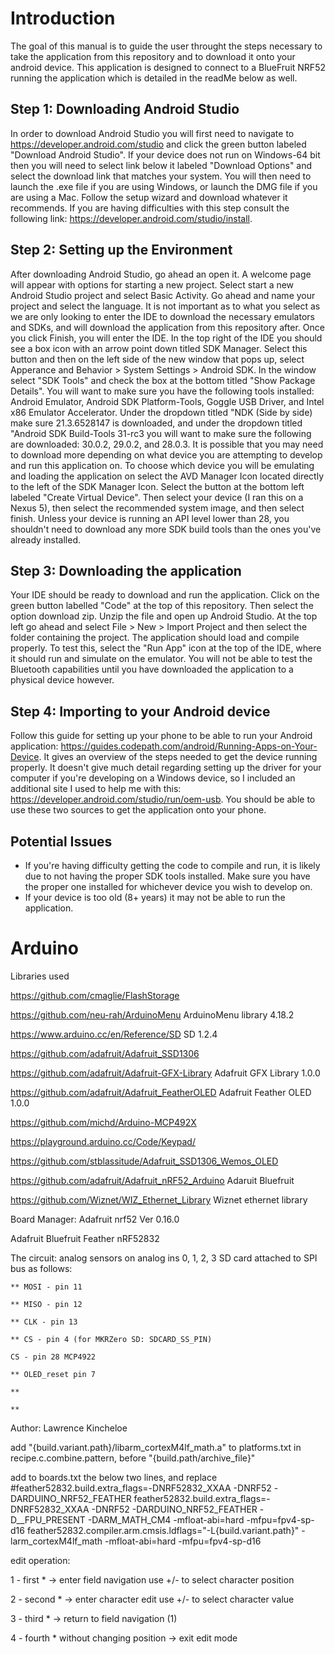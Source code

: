 # Introduction
The goal of this manual is to guide the user throught the steps necessary to take the application from this repository and to download it onto your android device. This application is designed to connect to a BlueFruit NRF52 running the application which is detailed in the readMe below as well.

## Step 1: Downloading Android Studio
In order to download Android Studio you will first need to navigate to https://developer.android.com/studio and click the green button labeled "Download Android Studio".  If your device does not run on Windows-64 bit then you will need to select link below it labeled "Download Options" and select the download link that matches your system.  You will then need to launch the .exe file if you are using Windows, or launch the DMG file if you are using a Mac.  Follow the setup wizard and download whatever it recommends.  If you are having difficulties with this step consult the following link: https://developer.android.com/studio/install.  

## Step 2: Setting up the Environment
After downloading Android Studio, go ahead an open it.  A welcome page will appear with options for starting a new project. Select start a new Android Studio project and select Basic Activity.  Go ahead and name your project and select the language.  It is not important as to what you select as we are only looking to enter the IDE to download the necessary emulators and SDKs, and will download the application from this repository after.  Once you click Finish, you will enter the IDE.  In the top right of the IDE you should see a box icon with an arrow point down titled SDK Manager.  Select this button and then on the left side of the new window that pops up, select Apperance and Behavior > System Settings > Android SDK.  In the window select "SDK Tools" and check the box at the bottom titled "Show Package Details".  You will want to make sure you have the following tools installed: Android Emulator, Android SDK Platform-Tools, Goggle USB Driver, and Intel x86 Emulator Accelerator.  Under the dropdown titled "NDK (Side by side) make sure 21.3.6528147 is downloaded, and under the dropdown titled "Android SDK Build-Tools 31-rc3 you will want to make sure the following are downloaded: 30.0.2, 29.0.2, and 28.0.3.  It is possible that you may need to download more depending on what device you are attempting to develop and run this application on.  To choose which device you will be emulating and loading the application on select the AVD Manager Icon located directly to the left of the SDK Manager Icon. Select the button at the bottom left labeled "Create Virtual Device".  Then select your device (I ran this on a Nexus 5), then select the recommended system image, and then select finish.  Unless your device is running an API level lower than 28, you shouldn't need to download any more SDK build tools than the ones you've already installed.

## Step 3: Downloading the application
Your IDE should be ready to download and run the application.  Click on the green button labelled "Code" at the top of this repository. Then select the option download zip.  Unzip the file and open up Android Studio.  At the top left go ahead and select File > New > Import Project and then select the folder containing the project.  The application should load and compile properly.  To test this, select the "Run App" icon at the top of the IDE, where it should run and simulate on the emulator.  You will not be able to test the Bluetooth capabilities until you have downloaded the application to a physical device however.

## Step 4: Importing to your Android device
Follow this guide for setting up your phone to be able to run your Android application: https://guides.codepath.com/android/Running-Apps-on-Your-Device.  It gives an overview of the steps needed to get the device running properly.  It doesn't give much detail regarding setting up the driver for your computer if you're developing on a Windows device, so I included an additional site I used to help me with this: https://developer.android.com/studio/run/oem-usb.  You should be able to use these two sources to get the application onto your phone.

## Potential Issues
* If you're having difficulty getting the code to compile and run, it is likely due to not having the proper SDK tools installed. Make sure you have the proper one installed for whichever device you wish to develop on.
* If your device is too old (8+ years) it may not be able to run the application.

# Arduino
Libraries used

https://github.com/cmaglie/FlashStorage

https://github.com/neu-rah/ArduinoMenu             ArduinoMenu library 4.18.2

https://www.arduino.cc/en/Reference/SD             SD 1.2.4 

https://github.com/adafruit/Adafruit_SSD1306

https://github.com/adafruit/Adafruit-GFX-Library   Adafruit GFX Library 1.0.0

https://github.com/adafruit/Adafruit_FeatherOLED   Adafruit Feather OLED 1.0.0

https://github.com/michd/Arduino-MCP492X

https://playground.arduino.cc/Code/Keypad/

https://github.com/stblassitude/Adafruit_SSD1306_Wemos_OLED

https://github.com/adafruit/Adafruit_nRF52_Arduino Adaruit Bluefruit

https://github.com/Wiznet/WIZ_Ethernet_Library Wiznet ethernet library

Board Manager: Adafruit nrf52 Ver 0.16.0

Adafruit Bluefruit Feather nRF52832 

The circuit:
analog sensors on analog ins 0, 1, 2, 3
SD card attached to SPI bus as follows:
	
	** MOSI - pin 11
	
	** MISO - pin 12
	
	** CLK - pin 13
	
	** CS - pin 4 (for MKRZero SD: SDCARD_SS_PIN)
	
	CS - pin 28 MCP4922
	
	** OLED_reset pin 7
	
	**
	
	**

Author: Lawrence Kincheloe

add "{build.variant.path}/libarm_cortexM4lf_math.a" to platforms.txt in recipe.c.combine.pattern, before "{build.path/archive_file}"
  
add to boards.txt the below two lines, and replace #feather52832.build.extra_flags=-DNRF52832_XXAA -DNRF52 -DARDUINO_NRF52_FEATHER
feather52832.build.extra_flags=-DNRF52832_XXAA -DNRF52 -DARDUINO_NRF52_FEATHER -D__FPU_PRESENT -DARM_MATH_CM4 -mfloat-abi=hard -mfpu=fpv4-sp-d16 
feather52832.compiler.arm.cmsis.ldflags="-L{build.variant.path}" -larm_cortexM4lf_math -mfloat-abi=hard -mfpu=fpv4-sp-d16


edit operation:

1 - first * -> enter field navigation use +/- to select character position

2 - second * -> enter character edit use +/- to select character value

3 - third * -> return to field navigation (1)

4 - fourth * without changing position -> exit edit mode


